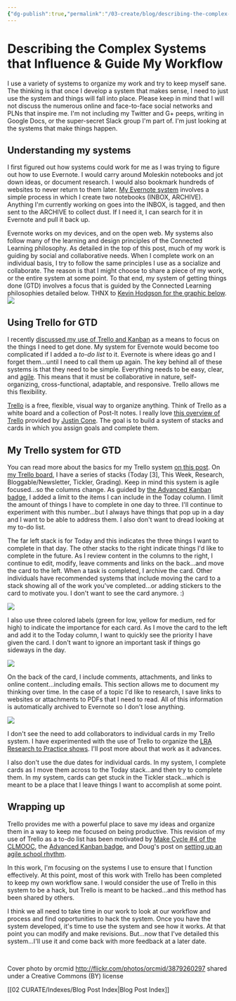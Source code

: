 ```yaml
---
{"dg-publish":true,"permalink":"/03-create/blog/describing-the-complex-systems-that-influence-and-guide-my-workflow/","title":"Describing the Complex Systems that Influence & Guide My Workflow","tags":["gtd","productivity","trello"]}
---
```


# Describing the Complex Systems that Influence & Guide My Workflow

I use a variety of systems to organize my work and try to keep myself sane. The thinking is that once I develop a system that makes sense, I need to just use the system and things will fall into place. Please keep in mind that I will not discuss the numerous online and face-to-face social networks and PLNs that inspire me. I'm not including my Twitter and G+ peeps, writing in Google Docs, or the super-secret Slack group I'm part of. I'm just looking at the systems that make things happen.

## Understanding my systems

I first figured out how systems could work for me as I was trying to figure out how to use Evernote. I would carry around Moleskin notebooks and jot down ideas, or document research. I would also bookmark hundreds of websites to never return to them later. [My Evernote system](http://wiobyrne.com/how-i-use-evernote-as-my-online-multimodal-notebook/) involves a simple process in which I create two notebooks (INBOX, ARCHIVE). Anything I'm currently working on goes into the INBOX, is tagged, and then sent to the ARCHIVE to collect dust. If I need it, I can search for it in Evernote and pull it back up.

Evernote works on my devices, and on the open web. My systems also follow many of the learning and design principles of the Connected Learning philosophy. As detailed in the top of this post, much of my work is guiding by social and collaborative needs. When I complete work on an individual basis, I try to follow the same principles I use as a socialize and collaborate. The reason is that I might choose to share a piece of my work, or the entire system at some point. To that end, my system of getting things done (GTD) involves a focus that is guided by the Connected Learning philosophies detailed below. THNX to [Kevin Hodgson for the graphic below](http://dogtrax.edublogs.org/2015-07-11/surfacing-connected-learning-principles/). ![](https://farm1.staticflickr.com/369/18955408154_0992ce9e0d_b.jpg#tl-676061530638254082;1412827123')

## Using Trello for GTD

I recently [discussed my use of Trello and Kanban](http://wiobyrne.com/continued-thoughts-on-getting-things-done-with-kanban-and-trello/) as a means to focus on the things I need to get done. My system for Evernote would become too complicated if I added a _to-do list_ to it. Evernote is where ideas go and I forget them...until I need to call them up again. The key behind all of these systems is that they need to be simple. Everything needs to be easy, clear, and [agile](http://dmlcentral.net/blog/doug-belshaw/setting-agile-school-rhythm). This means that it must be collaborative in nature, self-organizing, cross-functional, adaptable, and responsive. Trello allows me this flexibility.

[Trello](https://trello.com/ianobyrne/recommend) is a free, flexible, visual way to organize anything. Think of Trello as a white board and a collection of Post-It notes. I really love [this overview of Trello](http://justincone.com/4-tips-for-working-with-trello/) provided by [Justin Cone](https://twitter.com/justincone). The goal is to build a system of stacks and cards in which you assign goals and complete them.

## My Trello system for GTD

You can read more about the basics for my Trello system [on this post](http://wiobyrne.com/continued-thoughts-on-getting-things-done-with-kanban-and-trello/). On [my Trello board](https://trello.com/b/75qqnXQr/wiobyrne), I have a series of stacks (Today \[3\], This Week, Research, Bloggable/Newsletter, Tickler, Grading). Keep in mind this system is agile focused...so the columns change. As guided by [the Advanced Kanban badge](http://dougbelshaw.com/blog/2015-07-13/advanced-kanban-badge/), I added a limit to the items I can include in the Today column. I limit the amount of things I have to complete in one day to three. I'll continue to experiment with this number...but I always have things that pop up in a day and I want to be able to address them. I also don't want to dread looking at my to-do list.

The far left stack is for Today and this indicates the three things I want to complete in that day. The other stacks to the right indicate things I'd like to complete in the future. As I review content in the columns to the right, I continue to edit, modify, leave comments and links on the back...and move the card to the left. When a task is completed, I archive the card. Other individuals have recommended systems that include moving the card to a stack showing all of the work you've completed...or adding stickers to the card to motivate you. I don't want to see the card anymore. :)

![](http://goo.gl/PtufGk)

I also use three colored labels (green for low, yellow for medium, red for high) to indicate the importance for each card. As I move the card to the left and add it to the Today column, I want to quickly see the priority I have given the card. I don't want to ignore an important task if things go sideways in the day.

![](http://goo.gl/tiODWs)

On the back of the card, I include comments, attachments, and links to online content...including emails. This section allows me to document my thinking over time. In the case of a topic I'd like to research, I save links to websites or attachments to PDFs that I need to read. All of this information is automatically archived to Evernote so I don't lose anything.

![](http://goo.gl/YM1riX)

I don't see the need to add collaborators to individual cards in my Trello system. I have experimented with the use of Trello to organize the [LRA Research to Practice shows](https://trello.com/b/OAiBuu3F/lra-r2p-show). I'll post more about that work as it advances.

I also don't use the due dates for individual cards. In my system, I complete cards as I move them across to the Today stack...and then try to complete them. In my system, cards can get stuck in the Tickler stack...which is meant to be a place that I leave things I want to accomplish at some point.

## Wrapping up

Trello provides me with a powerful place to save my ideas and organize them in a way to keep me focused on being productive. This revision of my use of Trello as a to-do list has been motivated by [Make Cycle #4 of the CLMOOC](http://clmooc.educatorinnovator.org/2015/2015-07-13/welcome-to-make-cycle-4-all-systems-go/), the [Advanced Kanban badge](http://dougbelshaw.com/blog/2015-07-13/advanced-kanban-badge/), and Doug's post on [setting up an agile school rhythm](http://dmlcentral.net/blog/doug-belshaw/setting-agile-school-rhythm).

In this work, I'm focusing on the systems I use to ensure that I function effectively. At this point, most of this work with Trello has been completed to keep my own workflow sane. I would consider the use of Trello in this system to be a hack, but Trello is meant to be hacked...and this method has been shared by others.

I think we all need to take time in our work to look at our workflow and process and find opportunities to hack the system. Once you have the system developed, it's time to use the system and see how it works. At that point you can modify and make revisions. But...now that I've detailed this system...I'll use it and come back with more feedback at a later date.

 

Cover photo by orcmid http://flickr.com/photos/orcmid/3879260297 shared under a Creative Commons (BY) license

<script src="//cdn.thinglink.me/jse/embed.js" async charset="utf-8"></script>

[[02 CURATE/Indexes/Blog Post Index\|Blog Post Index]]